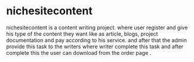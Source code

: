 # nichesitecontent
nichesitecontent is a content writing project.
where user register and give his type of the content they want like as article, blogs, project documentation and pay according to his service.
and after that the admin provide this task to the writers where writer complete this task and after complete this the user can download from the order page .
